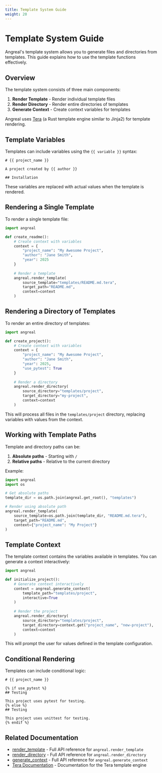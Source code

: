 ```yaml
---
title: Template System Guide
weight: 20
---
```


# Template System Guide

Angreal's template system allows you to generate files and directories from templates. This guide explains how to use the template functions effectively.

## Overview

The template system consists of three main components:

1. **Render Template** - Render individual template files
2. **Render Directory** - Render entire directories of templates
3. **Generate Context** - Create context variables for templates

Angreal uses [Tera](https://tera.netlify.app/) (a Rust template engine similar to Jinja2) for template rendering.

## Template Variables

Templates can include variables using the `{{ variable }}` syntax:

```
# {{ project_name }}

A project created by {{ author }}

## Installation

```

These variables are replaced with actual values when the template is rendered.

## Rendering a Single Template

To render a single template file:

```python
import angreal

def create_readme():
    # Create context with variables
    context = {
        "project_name": "My Awesome Project",
        "author": "Jane Smith",
        "year": 2025
    }
    
    # Render a template
    angreal.render_template(
        source_template="templates/README.md.tera",
        target_path="README.md",
        context=context
    )
```

## Rendering a Directory of Templates

To render an entire directory of templates:

```python
import angreal

def create_project():
    # Create context with variables
    context = {
        "project_name": "My Awesome Project",
        "author": "Jane Smith",
        "year": 2025,
        "use_pytest": True
    }
    
    # Render a directory
    angreal.render_directory(
        source_directory="templates/project",
        target_directory="my-project",
        context=context
    )
```

This will process all files in the `templates/project` directory, replacing variables with values from the context.

## Working with Template Paths

Template and directory paths can be:

1. **Absolute paths** - Starting with `/`
2. **Relative paths** - Relative to the current directory

Example:

```python
import angreal
import os

# Get absolute paths
template_dir = os.path.join(angreal.get_root(), "templates")

# Render using absolute path
angreal.render_template(
    source_template=os.path.join(template_dir, "README.md.tera"),
    target_path="README.md",
    context={"project_name": "My Project"}
)
```

## Template Context

The template context contains the variables available in templates. You can generate a context interactively:

```python
import angreal

def initialize_project():
    # Generate context interactively
    context = angreal.generate_context(
        template_path="templates/project",
        interactive=True
    )
    
    # Render the project
    angreal.render_directory(
        source_directory="templates/project",
        target_directory=context.get("project_name", "new-project"),
        context=context
    )
```

This will prompt the user for values defined in the template configuration.

## Conditional Rendering

Templates can include conditional logic:

```
# {{ project_name }}

{% if use_pytest %}
## Testing

This project uses pytest for testing.
{% else %}
## Testing

This project uses unittest for testing.
{% endif %}
```

## Related Documentation

- [render_template](render_template) - Full API reference for `angreal.render_template`
- [render_directory](render_directory) - Full API reference for `angreal.render_directory`
- [generate_context](generate_context) - Full API reference for `angreal.generate_context`
- [Tera Documentation](https://tera.netlify.app/docs/) - Documentation for the Tera template engine